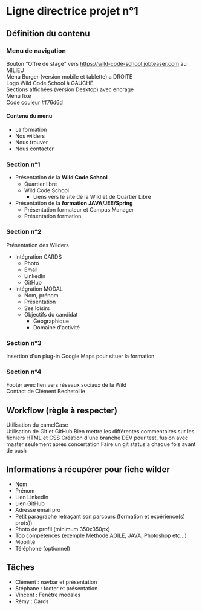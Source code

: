 # Ligne directrice projet n°1

## Définition du contenu

### Menu de navigation 
Bouton "Offre de stage" vers https://wild-code-school.jobteaser.com au MILIEU  
Menu Burger (version mobile et tablette) a DROITE  
Logo Wild Code School à GAUCHE  
Sections affichées (version Desktop) avec encrage  
Menu fixe  
Code couleur #f76d6d

#### Contenu du menu
* La formation
* Nos wilders
* Nous trouver
* Nous contacter

### Section n°1
* Présentation de la **Wild Code School**
	* Quartier libre
	* Wild Code School
		* Liens vers le site de la Wild et de Quartier Libre
* Présentation de la **formation JAVA/JEE/Spring**
	* Présentation formateur et Campus Manager
	* Présentation formation
 
### Section n°2
Présentation des Wilders
*	Intégration CARDS
	*	Photo
	*	Email
	*	LinkedIn
	*	GitHub
* Intégration MODAL
	* Nom, prénom
	* Présentation
	* Ses loisirs
	* Objectifs du candidat
		* Géographique
		* Domaine d'activité 
        
### Section n°3
Insertion d'un plug-in Google Maps pour situer la formation

### Section n°4
Footer avec lien vers réseaux sociaux de la Wild  
Contact de Clément Bechetoille

## Workflow (règle à respecter)
Utilisation du camelCase  
Utilisation de Git et GitHub
Bien mettre les différentes commentaires sur les fichiers HTML et CSS
Création d'une branche DEV pour test, fusion avec master seulement après concertation
Faire un git status a chaque fois avant de push


## Informations à récupérer pour fiche wilder
* Nom
* Prénom
* Lien LinkedIn
* Lien GitHub
* Adresse email pro
* Petit paragraphe retraçant son parcours (formation et expérience(s) pro(s))
* Photo de profil (minimum 350x350px)
* Top compétences (exemple Méthode AGILE, JAVA, Photoshop etc...)
* Mobilité
* Téléphone (optionnel)

## Tâches
* Clément : navbar et présentation
* Stéphane : footer et présentation
* Vincent : Fenêtre modales
* Rémy : Cards